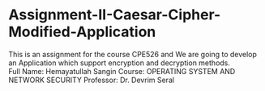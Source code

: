 # Assignment-II-Caesar-Cipher-Modified-Application
This is an assignment for the course CPE526 and We are going to develop an Application which support encryption and decryption methods.
<br>
Full Name: Hemayatullah Sangin
Course: OPERATING SYSTEM AND NETWORK SECURITY
Professor: Dr. Devrim Seral

